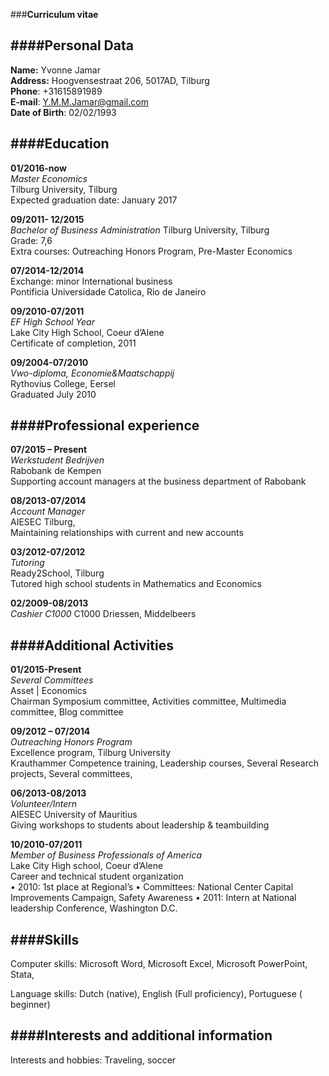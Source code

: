 ###**Curriculum vitae**

####**Personal Data**  
---
**Name:**			Yvonne Jamar  
**Address:**		Hoogvensestraat 206, 5017AD, Tilburg  
**Phone**:			+31615891989	
**E-mail**:			Y.M.M.Jamar@gmail.com  
**Date of Birth**:		02/02/1993

####**Education**  
---
**01/2016-now**			          
_Master Economics_  
	Tilburg University, Tilburg  
	Expected graduation date: January 2017

**09/2011- 12/2015**		
_Bachelor of Business Administration_ 
Tilburg University, Tilburg  
Grade: 7,6  				
Extra courses: Outreaching Honors Program, Pre-Master Economics  

**07/2014-12/2014**		
Exchange: minor International business  
Pontificia Universidade Catolica, Rio de Janeiro

**09/2010-07/2011**		
_EF High School Year_  
Lake City High School, Coeur d’Alene  
Certificate of completion, 2011

**09/2004-07/2010**		
_Vwo-diploma, Economie&Maatschappij_  
Rythovius College, Eersel  
Graduated July 2010

####**Professional experience**
---
**07/2015 – Present**		
_Werkstudent Bedrijven_  
			Rabobank de Kempen  
Supporting account managers at the business department of Rabobank
			
**08/2013-07/2014**		
_Account Manager_  
			AIESEC Tilburg,  
			Maintaining relationships with current and new accounts

**03/2012-07/2012**	  
_Tutoring_    
			Ready2School, Tilburg  
			Tutored high school students in Mathematics and Economics 
			
**02/2009-08/2013**		
_Cashier C1000_
			C1000 Driessen, Middelbeers

####**Additional Activities**  
---
**01/2015-Present**  	
_Several Committees_  
			Asset | Economics   
Chairman Symposium committee, Activities committee, Multimedia committee, Blog committee

**09/2012 – 07/2014**		
_Outreaching Honors Program_  
			Excellence program, Tilburg University  
Krauthammer Competence training, Leadership courses, Several Research projects, Several committees, 
			 
**06/2013-08/2013**		
_Volunteer/Intern_  
			AIESEC University of Mauritius  
			Giving workshops to students about leadership & teambuilding

**10/2010-07/2011**		
_Member of Business Professionals of America_  
			Lake City High school, Coeur d’Alene   
			Career and technical student organization  
•	2010: 1st place at Regional’s
•	Committees: National Center Capital Improvements Campaign, Safety Awareness
•	2011: Intern at National leadership Conference, Washington D.C.


####**Skills**  
---
Computer skills: Microsoft Word, Microsoft Excel, Microsoft PowerPoint, Stata,    

Language skills: Dutch (native), English (Full proficiency), Portuguese ( beginner)  

####**Interests and additional information**
---
Interests and hobbies: Traveling, soccer
